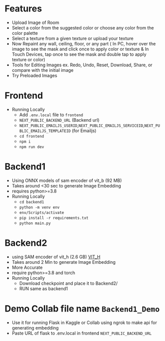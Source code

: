 # Features 
* Upload Image of Room
* Select a color from the suggested color or choose any color from the color palette
* Select a texture from a given texture or upload your texture
* Now Repaint any wall, ceiling, floor, or any part ( In PC, hover over the image to see the mask and click once to apply color or texture & In Touch Devices, tap once to see the mask and double tap to apply texture or color)
* Tools for Editing Images ex. Redo, Undo, Reset, Download, Share, or compare with the initial image
* Try Preloaded Images 

# Frontend 
* Running Locally 
  * Add `.env.local` file to `frontend`
  * `NEXT_PUBLIC_BACKEND_URL` (Backend url)
  * `NEXT_PUBLIC_EMAILJS_USERID`,`NEXT_PUBLIC_EMAILJS_SERVICEID`,`NEXT_PUBLIC_EMAILJS_TEMPLATEID` (for Emailjs)
  * `cd frontend`
  *  `npm i`
  *  `npm run dev`


# Backend1
* Using ONNX models of sam encoder of vit_b (92 MB)
* Takes around <30 sec to generate Image Embedding
* requires python>=3.8
* Running Locally
  * `cd backend1`
  * `python -m venv env`
  * `env/Scripts/activate`
  * `pip install -r requirements.txt`
  * `python main.py`


# Backend2 
* using SAM encoder of vit_h (2.6 GB) [VIT_H](https://dl.fbaipublicfiles.com/segment_anything/sam_vit_h_4b8939.pth)
* Takes around 2 Min to generate Image Embedding
* More Accurate
* require python>=3.8 and torch
* Running Locally
  * Download checkpoint and place it to Backend2/
  * RUN same as backend1 

# Demo Collab file name `Backend1_Demo`
* Use it for running Flask in Kaggle or Collab using ngrok to make api for generating embedding
* Paste URL of flask to .env.local in frontend `NEXT_PUBLIC_BACKEND_URL`
